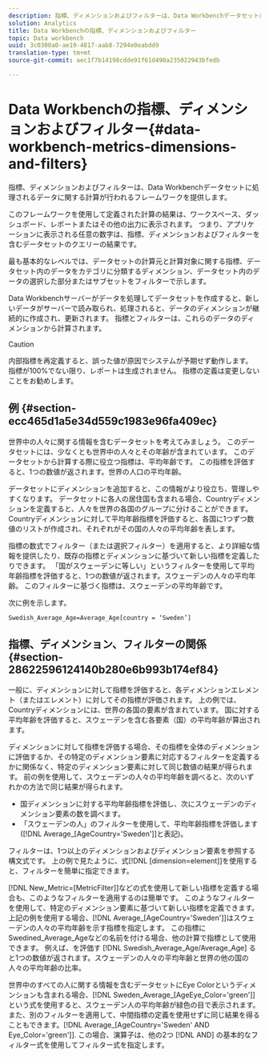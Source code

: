 ```yaml
---
description: 指標、ディメンションおよびフィルターは、Data Workbenchデータセットに処理されるデータに関する計算が行われるフレームワークを提供します。
solution: Analytics
title: Data Workbenchの指標、ディメンションおよびフィルター
topic: Data workbench
uuid: 3c0300a0-ae19-4817-aab8-7294e0eabdd9
translation-type: tm+mt
source-git-commit: aec1f7b14198cdde91f61d490a235022943bfedb

---
```



# Data Workbenchの指標、ディメンションおよびフィルター{#data-workbench-metrics-dimensions-and-filters}

指標、ディメンションおよびフィルターは、Data Workbenchデータセットに処理されるデータに関する計算が行われるフレームワークを提供します。

このフレームワークを使用して定義された計算の結果は、ワークスペース、ダッシュボード、レポートまたはその他の出力に表示されます。 つまり、アプリケーションに表示される任意の数字は、指標、ディメンションおよびフィルターを含むデータセットのクエリーの結果です。

最も基本的なレベルでは、データセットの計算元と計算対象に関する指標、データセット内のデータをカテゴリに分類するディメンション、データセット内のデータの選択した部分またはサブセットをフィルターで示します。

Data Workbenchサーバーがデータを処理してデータセットを作成すると、新しいデータがサーバーで読み取られ、処理されると、データのディメンションが継続的に作成され、更新されます。 指標とフィルターは、これらのデータのディメンションから計算されます。

>[!CAUTION]
>
>内部指標を再定義すると、誤った値が原因でシステムが予期せず動作します。 指標が100%でない限り、レポートは生成されません。 指標の定義は変更しないことをお勧めします。

## 例 {#section-ecc465d1a5e34d559c1983e96fa409ec}

世界中の人々に関する情報を含むデータセットを考えてみましょう。 このデータセットには、少なくとも世界中の人々とその年齢が含まれています。 このデータセットから計算する際に役立つ指標は、平均年齢です。 この指標を評価すると、1つの数値が返されます。世界の人口の平均年齢。

データセットにディメンションを追加すると、この情報がより役立ち、管理しやすくなります。 データセットに各人の居住国も含まれる場合、Countryディメンションを定義すると、人々を世界の各国のグループに分けることができます。 Countryディメンションに対して平均年齢指標を評価すると、各国に1つずつ数値のリストが作成され、それぞれがその国の人々の平均年齢を表します。

指標の数式でフィルター（または選択フィルター）を適用すると、より詳細な情報を提供したり、既存の指標とディメンションに基づいて新しい指標を定義したりできます。 「国がスウェーデンに等しい」というフィルターを使用して平均年齢指標を評価すると、1つの数値が返されます。スウェーデンの人々の平均年齢。 このフィルターに基づく指標は、スウェーデンの平均年齢です。

次に例を示します。

```
Swedish_Average_Age=Average_Age[country = ‘Sweden’]
```

## 指標、ディメンション、フィルターの関係 {#section-28622596124140b280e6b993b174ef84}

一般に、ディメンションに対して指標を評価すると、各ディメンションエレメント（またはエレメント）に対してその指標が評価されます。 上の例では、Countryディメンションには、世界の各国の要素が含まれています。 国に対する平均年齢を評価すると、スウェーデンを含む各要素（国）の平均年齢が算出されます。

ディメンションに対して指標を評価する場合、その指標を全体のディメンションに評価するか、その特定のディメンション要素に対応するフィルターを定義するかに関係なく、特定のディメンション要素に対して同じ数値の結果が得られます。 前の例を使用して、スウェーデンの人々の平均年齢を調べると、次のいずれかの方法で同じ結果が得られます。

* 国ディメンションに対する平均年齢指標を評価し、次にスウェーデンのディメンション要素の数を調べます。
* 「スウェーデンの人」のフィルターを使用して、平均年齢指標を評価します([!DNL Average_[AgeCountry=&#39;Sweden&#39;]]と表記)。

フィルターは、1つ以上のディメンションおよびディメンション要素を参照する構文式です。 上の例で見たように、式[!DNL [dimension=element]]を使用すると、フィルターを簡単に指定できます。

[!DNL New_Metric=[MetricFilter]]などの式を使用して新しい指標を定義する場合も、このようなフィルターを適用するのは簡単です。 このようなフィルターを使用して、特定のディメンション要素に基づいて新しい指標を定義できます。 上記の例を使用する場合、[!DNL Average_[AgeCountry=&#39;Sweden&#39;]]はスウェーデンの人々の平均年齢を示す指標を指定します。 この指標にSwedined_Average_Ageなどの名前を付ける場合、他の計算で指標として使用できます。 例えば、を評価す [!DNL Swedish_Average_Age/Average_Age] ると1つの数値が返されます。スウェーデンの人々の平均年齢と世界の他の国の人々の平均年齢の比率。

世界中のすべての人に関する情報を含むデータセットにEye Colorというディメンションも含まれる場合、[!DNL Sweden_Average_[AgeEye_Color=&#39;green&#39;]]という式を使用すると、スウェーデン人の平均年齢が緑色の目で表示されます。 また、別のフィルターを適用して、中間指標の定義を使用せずに同じ結果を得ることもできます。[!DNL Average_[AgeCountry=&#39;Sweden&#39; AND Eye_Color=&#39;green&#39;]]. この場合、演算子は、他の2つ [!DNL AND] の基本的なフィルター式を使用してフィルター式を指定します。

